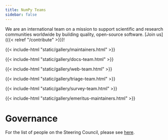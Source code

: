 ```yaml
---
title: NumPy Teams
sidebar: false
---
```


We are an international team on a mission to support scientific and research communities worldwide by building quality, open-source software. [Join us]({{< relref "/contribute" >}})!

{{< include-html "static/gallery/maintainers.html" >}}

{{< include-html "static/gallery/docs-team.html" >}}

{{< include-html "static/gallery/web-team.html" >}}

{{< include-html "static/gallery/triage-team.html" >}}

{{< include-html "static/gallery/survey-team.html" >}}

{{< include-html "static/gallery/emeritus-maintainers.html" >}}

# Governance

For the list of people on the Steering Council, please see [here](https://numpy.org/devdocs/dev/governance/people.html).
